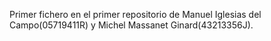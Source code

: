 Primer fichero en el primer repositorio de Manuel Iglesias del Campo(05719411R) y Michel Massanet Ginard(43213356J).
